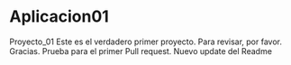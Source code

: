 # Aplicacion01
Proyecto_01
Este es el verdadero primer proyecto. Para revisar, por favor.
Gracias.
Prueba para el primer Pull request.
Nuevo update del Readme
